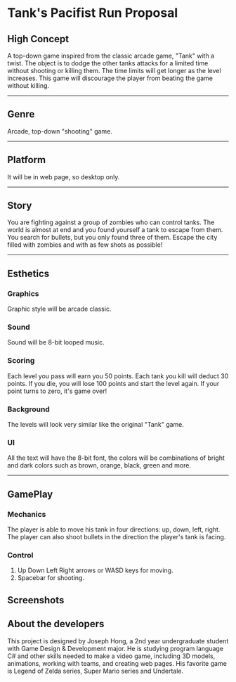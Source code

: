 # Tank's Pacifist Run Proposal
## High Concept
A top-down game inspired from the classic arcade game, "Tank" with a twist. The object is to dodge the other tanks attacks for a limited time without shooting or killing them. The time limits will get longer as the level increases. This game will discourage the player from beating the game without killing.
_____ 
## Genre
Arcade, top-down "shooting" game. 
_____
## Platform
It will be in web page, so desktop only.
_____
## Story
You are fighting against a group of zombies who can control tanks. The world is almost at end and you found yourself a tank to escape from them. You search for bullets, but you only found three of them. Escape the city filled with zombies and with as few shots as possible!
_____
## Esthetics
### Graphics
Graphic style will be arcade classic.
### Sound
Sound will be 8-bit looped music.
### Scoring 
Each level you pass will earn you 50 points. Each tank you kill will deduct 30 points. If you die, you will lose 100 points and start the level again. If your point turns to zero, it's game over!
### Background
The levels will look very similar like the original "Tank" game.
### UI
All the text will have the 8-bit font, the colors will be combinations of bright and dark colors such as brown, orange, black, green and more. 
______
## GamePlay
### Mechanics
The player is able to move his tank in four directions: up, down, left, right. The player can also shoot bullets in the direction the player's tank is facing. 
### Control
1. Up Down Left Right arrows or WASD keys for moving.
2. Spacebar for shooting.
## Screenshots

## About the developers
This project is designed by Joseph Hong, a 2nd year undergraduate student with Game Design & Development major. He is studying program language C# and other skills needed to make a video game, including 3D models, animations, working with teams, and creating web pages. His favorite game is Legend of Zelda series, Super Mario series and Undertale.
